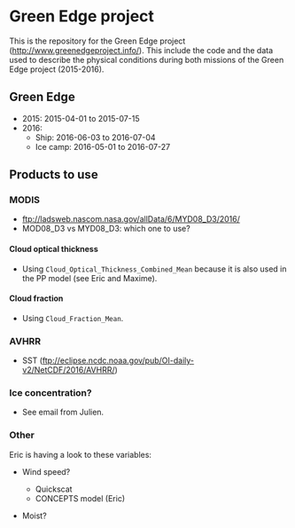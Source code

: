 # Green Edge project

This is the repository for the Green Edge project (http://www.greenedgeproject.info/). This include the code and the data used to describe the physical conditions during both missions of the Green Edge project (2015-2016).

## Green Edge

- 2015: 2015-04-01 to 2015-07-15
- 2016:
  - Ship: 2016-06-03 to 2016-07-04
  - Ice camp: 2016-05-01 to 2016-07-27

## Products to use

### MODIS

- ftp://ladsweb.nascom.nasa.gov/allData/6/MYD08_D3/2016/
- MOD08_D3 vs MYD08_D3: which one to use?

#### Cloud optical thickness

- Using `Cloud_Optical_Thickness_Combined_Mean` because it is also used in the PP model (see Eric and Maxime).

#### Cloud fraction

- Using `Cloud_Fraction_Mean`.

### AVHRR

- SST (ftp://eclipse.ncdc.noaa.gov/pub/OI-daily-v2/NetCDF/2016/AVHRR/)

### Ice concentration?

- See email from Julien.

### Other

Eric is having a look to these variables:

- Wind speed?
  - Quickscat
  - CONCEPTS model (Eric)

- Moist?
